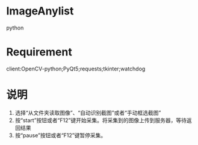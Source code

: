 # ImageAnylist
python
# Requirement
client:OpenCV-python;PyQt5;requests;tkinter;watchdog

# 说明
1)	选择“从文件夹读取图像”、“自动识别截图”或者“手动框选截图”
2)	按“start”按钮或者“F12”键开始采集。将采集到的图像上传到服务器，等待返回结果
3)	按“pause”按钮或者“F12”键暂停采集。
